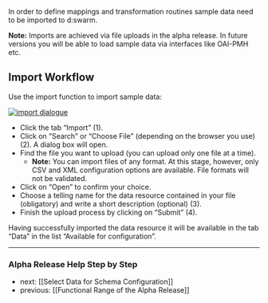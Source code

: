 In order to define mappings and transformation routines sample data need to be imported to d:swarm.

__Note:__ Imports are achieved via file uploads in the alpha release. In future versions you will be able to load sample data via interfaces like OAI-PMH etc.

## Import Workflow

Use the import function to import sample data:

[![import dialogue](https://github.com/seventwenty/dswarm-documentation/wiki/img/import.png)](https://github.com/seventwenty/dswarm-documentation/wiki/img/import.png "Import Dialogue")

* Click the tab “Import” (1).
* Click on “Search” or “Choose File” (depending on the browser you use) (2). A dialog box will open.
* Find the file you want to upload (you can upload only one file at a time).
  * __Note:__ You can import files of any format. At this stage, however, only CSV and XML configuration options are available. File formats will not be validated.
* Click on “Open” to confirm your choice.
* Choose a telling name for the data resource contained in your file (obligatory) and write a short description (optional) (3).
* Finish the upload process by clicking on “Submit” (4).

Having successfully imported the data resource it will be available in the tab “Data” in the list “Available for configuration”.


-----------------------------------
### Alpha Release Help Step by Step

* next: [[Select Data for Schema Configuration]]
* previous: [[Functional Range of the Alpha Release]]